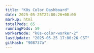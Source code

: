 ```yaml
---
title: "K0s Color Dashboard"
date: 2025-05-25T22:00:26+00:00
markup: html
totalPods: 65
runningPods: 59
workerNode: "k0s-color-worker-2"
lastUpdate: "2025-05-25 17:00:26 CST"
gitHash: "908737a"
---
```


<!-- This content is dynamically updated by the CronJob -->
<!-- The dashboard UI is rendered by Hugo templates and CSS/JS files -->
